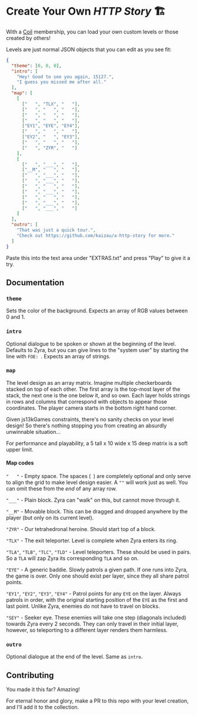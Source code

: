 # Create Your Own _HTTP Story_ 🏗

With a [Coil](https://coil.com/) membership, you can load your own custom
levels or those created by others!

Levels are just normal JSON objects that you can edit as you see fit:

```json
{
  "theme": [0, 0, 0],
  "intro": [
    "Hey! Good to see you again, 15127.",
    "I guess you missed me after all."
  ],
  "map": [
    [
      ["   ", "TLX", "   "],
      ["   ", "   ", "   "],
      ["   ", "   ", "   "],
      ["   ", "   ", "   "],
      ["EY1", "EYE", "EY4"],
      ["   ", "   ", "   "],
      ["EY2", "   ", "EY3"],
      ["   ", "   ", "   "],
      ["   ", "ZYR", "   "]
    ],
    [
      ["   ", "___", "   "],
      ["__M", "   ", "   "],
      ["   ", "___", "   "],
      ["   ", "___", "   "],
      ["   ", "   ", "   "],
      ["   ", "___", "   "],
      ["   ", "   ", "   "],
      ["   ", "___", "   "],
      ["   ", "___", "   "]
    ]
  ],
  "outro": [
    "That was just a quick tour.",
    "Check out https://github.com/kaizau/a-http-story for more."
  ]
}
```

Paste this into the text area under "EXTRAS.txt" and press "Play" to give it a
try.

## Documentation

### `theme`

Sets the color of the background. Expects an array of RGB values between 0 and 1.

### `intro`

Optional dialogue to be spoken or shown at the beginning of the level. Defaults
to Zyra, but you can give lines to the "system user" by starting the line with
`FOE: `. Expects an array of strings.

### `map`

The level design as an array matrix. Imagine multiple checkerboards stacked on
top of each other. The first array is the top-most layer of the stack, the next
one is the one below it, and so own. Each layer holds strings in rows and
columns that correspond with objects to appear those coordinates. The player
camera starts in the bottom right hand corner.

Given js13kGames constraints, there's no sanity checks on your level design! So
there's nothing stopping you from creating an absurdly unwinnable situation...

For performance and playability, a 5 tall x 10 wide x 15 deep matrix is a soft
upper limit.

#### Map codes

<code>"&nbsp;&nbsp;&nbsp;"</code> - Empty space. The spaces (` `) are
completely optional and only serve to align the grid to make level design
easier. A `""` will work just as well. You can omit these from the _end_ of any
array row.

`"___"` - Plain block. Zyra can "walk" on this, but cannot move through it.

`"__M"` - Movable block. This can be dragged and dropped anywhere by the player
(but only on its current level).

`"ZYR"` - Our tetrahedronal heroine. Should start top of a block.

`"TLX"` - The exit teleporter. Level is complete when Zyra enters its ring.

`"TLA"`, `"TLB"`, `"TLC"`, `"TLD"` - Level teleporters. These should be used in
pairs. So a `TLA` will zap Zyra its corresponding `TLA` and so on.

`"EYE"` - A generic baddie. Slowly patrols a given path. If one runs into Zyra,
the game is over. Only one should exist per layer, since they all share patrol
points.

`"EY1"`, `"EY2"`, `"EY3"`, `"EY4"` - Patrol points for any `EYE` on the layer.
Always patrols in order, with the original starting position of the `EYE` as
the first and last point. Unlike Zyra, enemies do not have to travel on blocks.

`"SEY"` - Seeker eye. These enemies will take one step (diagonals included)
towards Zyra every 2 seconds. They can only travel in their initial layer,
however, so teleporting to a different layer renders them harmless.

### `outro`

Optional dialogue at the end of the level. Same as `intro`.

## Contributing

You made it this far? Amazing!

For eternal honor and glory, make a PR to this repo with your level creation,
and I'll add it to the collection.
